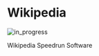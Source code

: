 # Wikipedia
![in_progress](https://user-images.githubusercontent.com/34169914/161428300-767b857a-d142-4995-865b-e2106e3b74e2.png)

Wikipedia Speedrun Software
